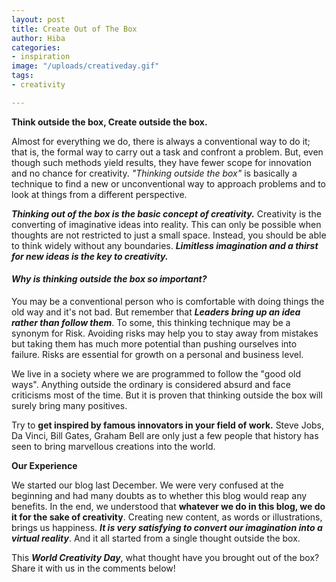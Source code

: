 ```yaml
---
layout: post
title: Create Out of The Box
author: Hiba
categories:
- inspiration
image: "/uploads/creativeday.gif"
tags:
- creativity

---
```

**Think outside the box, Create outside the box.** 

Almost for everything we do, there is always a conventional way to do it; that is, the formal way to carry out a task and confront a problem. But, even though such methods yield results, they have fewer scope for innovation and no chance for creativity. _"Thinking outside the box"_ is basically a technique to find a new or unconventional way to approach problems and to look at things from a different perspective.

**_Thinking out of the box is the basic concept of creativity._** Creativity is the converting of imaginative ideas into reality. This can only be possible when thoughts are not restricted to just a small space. Instead, you should be able to think widely without any boundaries. **_Limitless imagination and a thirst for new ideas is the key to creativity._**

#### _Why is thinking outside the box so important?_

You may be a conventional person who is comfortable with doing things the old way and it's not bad. But remember that **_Leaders bring up an idea rather than follow them_**. To some, this thinking technique may be a synonym for Risk. Avoiding risks may help you to stay away from mistakes but taking them has much more potential than pushing ourselves into failure. Risks are essential for growth on a personal and business level.

We live in a society where we are programmed to follow the "good old ways". Anything outside the ordinary is considered absurd and face criticisms most of the time. But it is proven that thinking outside the box will surely bring many positives.

Try to **get inspired by famous innovators in your field of work.** Steve Jobs, Da Vinci, Bill Gates, Graham Bell are only just a few people that history has seen to bring marvellous creations into the world.

**Our Experience**

We started our blog last December. We were very confused at the beginning and had many doubts as to whether this blog would reap any benefits. In the end, we understood that **whatever we do in this blog, we do it for the sake of creativity**. Creating new content, as words or illustrations, brings us happiness. **_It is very satisfying to convert our imagination into a virtual reality_**. And it all started from a single thought outside the box.

This **_World Creativity Day_**, what thought have you brought out of the box? Share it with us in the comments below!